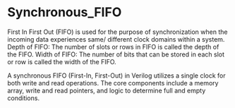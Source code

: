 # Synchronous_FIFO
First In First Out (FIFO) is used for the purpose of synchronization when the incoming data experiences same/ different clock domains within a system.
Depth of FIFO: The number of slots or rows in FIFO is called the depth of the FIFO.
Width of FIFO: The number of bits that can be stored in each slot or row is called the width of the FIFO.

A synchronous FIFO (First-In, First-Out) in Verilog utilizes a single clock for both write and read operations. The core components include a memory array, write and read pointers, and logic to determine full and empty conditions.

